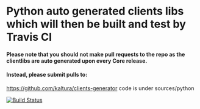 # Python auto generated clients libs which will then be built and test by Travis CI
#### Please note that you should not make pull requests to the repo as the clientlibs are auto generated upon every Core release.
#### Instead, please submit pulls to:

https://github.com/kaltura/clients-generator
code is under sources/python


[![Build Status](https://travis-ci.org/kaltura/KalturaGeneratedAPIClientsPython.svg?branch=master)](https://travis-ci.org/kaltura/KalturaGeneratedAPIClientsPHP)

